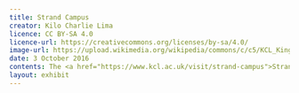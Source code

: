 ```yaml
---
title: Strand Campus
creator: Kilo Charlie Lima
licence: CC BY-SA 4.0
licence-url: https://creativecommons.org/licenses/by-sa/4.0/
image-url: https://upload.wikimedia.org/wikipedia/commons/c/c5/KCL_King%27s_Building_3_Final.jpg
date: 3 October 2016
contents: The <a href="https://www.kcl.ac.uk/visit/strand-campus">Strand Campus</a>, located on the north bank of the Thames, is the oldest and largest in scope at King’s College London. It is conveniently located in the City of Westminster, the heart of London. Its original campus consisted of the King's Building, which was designed and built in 1831, but as King's College London grew, the campus expanded to include the Chesham Buildings, the Strand Building, and the East Wing of Somerset House, among other buildings<a href="https://en.wikipedia.org/wiki/Strand_Campus">[1]</a>. The campus is dominated by humanities, law, and social sciences faculty, but it also houses the Faculty of Natural and Mathematical Sciences. Notably, the Strand campus is near the Covent Garden business district, which is only a 10-minute walk away from a variety of theatres, restaurants, pubs, cafes, market stalls, and friendly interaction with street artists. This allows students to take advantage of the city's excellent business and cultural opportunities. Postcode：<a href="https://www.google.co.uk/maps/place/Strand,+London+WC2R+2LS/@51.5124043,-0.1186907,17z/data=!3m1!4b1!4m5!3m4!1s0x487604ca3a62f9dd:0xebe931baa1181a63!8m2!3d51.512401!4d-0.116502">WC2R 2LS</a>.
layout: exhibit
---
```

